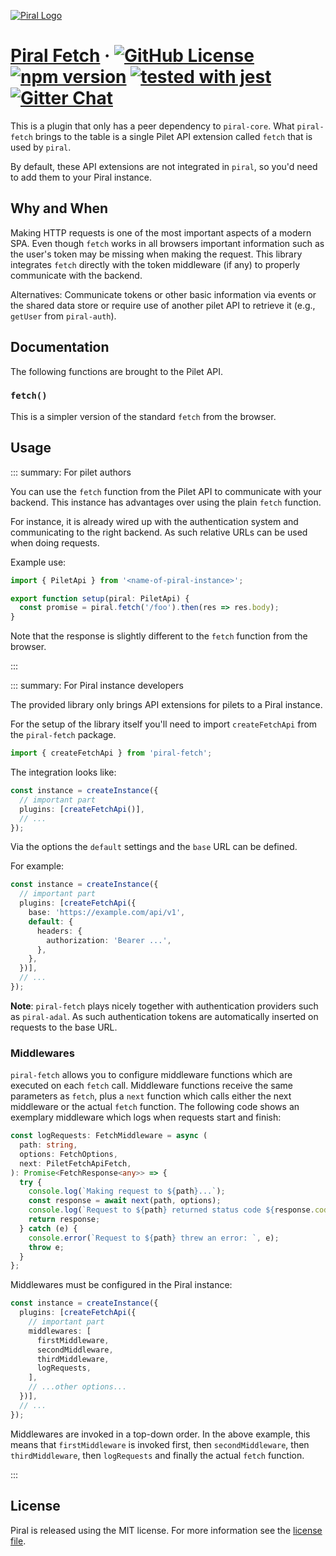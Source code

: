 [![Piral Logo](https://github.com/smapiot/piral/raw/main/docs/assets/logo.png)](https://piral.io)

# [Piral Fetch](https://piral.io) &middot; [![GitHub License](https://img.shields.io/badge/license-MIT-blue.svg)](https://github.com/smapiot/piral/blob/main/LICENSE) [![npm version](https://img.shields.io/npm/v/piral-fetch.svg?style=flat)](https://www.npmjs.com/package/piral-fetch) [![tested with jest](https://img.shields.io/badge/tested_with-jest-99424f.svg)](https://jestjs.io) [![Gitter Chat](https://badges.gitter.im/gitterHQ/gitter.png)](https://gitter.im/piral-io/community)

This is a plugin that only has a peer dependency to `piral-core`. What `piral-fetch` brings to the table is a single Pilet API extension called `fetch` that is used by `piral`.

By default, these API extensions are not integrated in `piral`, so you'd need to add them to your Piral instance.

## Why and When

Making HTTP requests is one of the most important aspects of a modern SPA. Even though `fetch` works in all browsers important information such as the user's token may be missing when making the request. This library integrates `fetch` directly with the token middleware (if any) to properly communicate with the backend.

Alternatives: Communicate tokens or other basic information via events or the shared data store or require use of another pilet API to retrieve it (e.g., `getUser` from `piral-auth`).

## Documentation

The following functions are brought to the Pilet API.

### `fetch()`

This is a simpler version of the standard `fetch` from the browser.

## Usage

::: summary: For pilet authors

You can use the `fetch` function from the Pilet API to communicate with your backend. This instance has advantages over using the plain `fetch` function.

For instance, it is already wired up with the authentication system and communicating to the right backend. As such relative URLs can be used when doing requests.

Example use:

```ts
import { PiletApi } from '<name-of-piral-instance>';

export function setup(piral: PiletApi) {
  const promise = piral.fetch('/foo').then(res => res.body);
}
```

Note that the response is slightly different to the `fetch` function from the browser.

:::

::: summary: For Piral instance developers

The provided library only brings API extensions for pilets to a Piral instance.

For the setup of the library itself you'll need to import `createFetchApi` from the `piral-fetch` package.

```ts
import { createFetchApi } from 'piral-fetch';
```

The integration looks like:

```ts
const instance = createInstance({
  // important part
  plugins: [createFetchApi()],
  // ...
});
```

Via the options the `default` settings and the `base` URL can be defined.

For example:

```ts
const instance = createInstance({
  // important part
  plugins: [createFetchApi({
    base: 'https://example.com/api/v1',
    default: {
      headers: {
        authorization: 'Bearer ...',
      },
    },
  })],
  // ...
});
```

**Note**: `piral-fetch` plays nicely together with authentication providers such as `piral-adal`. As such authentication tokens are automatically inserted on requests to the base URL.

### Middlewares

`piral-fetch` allows you to configure middleware functions which are executed on each `fetch` call. Middleware functions receive the same parameters as `fetch`, plus a `next` function which calls either the next middleware or the actual `fetch` function. The following code shows an exemplary middleware which logs when requests start and finish:

```ts
const logRequests: FetchMiddleware = async (
  path: string,
  options: FetchOptions,
  next: PiletFetchApiFetch,
): Promise<FetchResponse<any>> => {
  try {
    console.log(`Making request to ${path}...`);
    const response = await next(path, options);
    console.log(`Request to ${path} returned status code ${response.code}.`);
    return response;
  } catch (e) {
    console.error(`Request to ${path} threw an error: `, e);
    throw e;
  }
};
```

Middlewares must be configured in the Piral instance:

```ts
const instance = createInstance({
  plugins: [createFetchApi({
    // important part
    middlewares: [
      firstMiddleware,
      secondMiddleware,
      thirdMiddleware,
      logRequests,
    ],
    // ...other options...
  })],
  // ...
});
```

Middlewares are invoked in a top-down order. In the above example, this means that `firstMiddleware` is invoked first, then `secondMiddleware`, then `thirdMiddleware`, then `logRequests` and finally the actual `fetch` function.

:::

## License

Piral is released using the MIT license. For more information see the [license file](./LICENSE).

